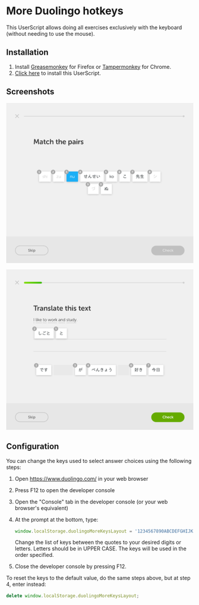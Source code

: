 # More Duolingo hotkeys

This UserScript allows doing all exercises exclusively with the keyboard (without needing to use the mouse).

## Installation

1. Install [Greasemonkey](https://addons.mozilla.org/en-US/firefox/addon/greasemonkey/) for Firefox or [Tampermonkey](https://chrome.google.com/webstore/detail/tampermonkey/dhdgffkkebhmkfjojejmpbldmpobfkfo?hl=en) for Chrome.
2. [Click here](https://github.com/CyberShadow/DuolingoMoreKeys/raw/master/More_keyboard_hotkeys.user.js) to install this UserScript.

## Screenshots

![](screenshot-matchpairs.png)

![](screenshot-translate.png)

## Configuration

You can change the keys used to select answer choices using the following steps:

1. Open https://www.duolingo.com/ in your web browser
2. Press F12 to open the developer console
3. Open the "Console" tab in the developer console (or your web browser's equivalent)
4. At the prompt at the bottom, type:

   ```javascript
   window.localStorage.duolingoMoreKeysLayout = '1234567890ABCDEFGHIJKLMNOPQRSTUVWXYZ';
   ```

   Change the list of keys between the quotes to your desired digits or letters. Letters should be in UPPER CASE. The keys will be used in the order specified.
5. Close the developer console by pressing F12.

To reset the keys to the default value, do the same steps above, but at step 4, enter instead:

```javascript
delete window.localStorage.duolingoMoreKeysLayout;
```
